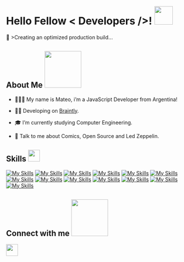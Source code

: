 <h1> Hello Fellow < Developers />! <img src = "https://raw.githubusercontent.com/MartinHeinz/MartinHeinz/master/wave.gif" width = 50px> </h1>
<p align='center'>
</p>
</div>
</p>
<div size='20px'>💠 >Creating an optimized production build...
</div>

<h2> About Me <img src = "https://media.giphy.com/media/Z9mnGHAh5i6hy9yRag/giphy.gif" width = 100px></h2>

- 👨🏻‍💻 My name is Mateo, i’m a JavaScript Developer from Argentina!

- 🧙‍♂️ Developing on [Braintly](https://braintly.com/).

- 🎓 I’m currently studying Computer Engineering.

- 💬 Talk to me about Comics, Open Source and Led Zeppelin.

<h2> Skills <img src = "https://media2.giphy.com/media/QssGEmpkyEOhBCb7e1/giphy.gif?cid=ecf05e47a0n3gi1bfqntqmob8g9aid1oyj2wr3ds3mg700bl&rid=giphy.gif" width = 32px> </h2>

[![My Skills](https://skillicons.dev/icons?i=js,ts,html,css)](https://skillicons.dev)
[![My Skills](https://skillicons.dev/icons?i=nodejs,deno)](https://skillicons.dev)
[![My Skills](https://skillicons.dev/icons?i=vite,rollupjs,webpack)](https://skillicons.dev)
[![My Skills](https://skillicons.dev/icons?i=react,next,gatsby,astro)](https://skillicons.dev)
[![My Skills](https://skillicons.dev/icons?i=sass,bootstrap,materialui,styledcomponents,emotion)](https://skillicons.dev)
[![My Skills](https://skillicons.dev/icons?i=redux)](https://skillicons.dev)
[![My Skills](https://skillicons.dev/icons?i=jest)](https://skillicons.dev)
[![My Skills](https://skillicons.dev/icons?i=electron)](https://skillicons.dev)
[![My Skills](https://skillicons.dev/icons?i=nest,express,laravel)](https://skillicons.dev)
[![My Skills](https://skillicons.dev/icons?i=prisma,graphql)](https://skillicons.dev)
[![My Skills](https://skillicons.dev/icons?i=mongodb,sqlite,mysql,firebase)](https://skillicons.dev)
[![My Skills](https://skillicons.dev/icons?i=docker,kubernetes)](https://skillicons.dev)
[![My Skills](https://skillicons.dev/icons?i=vercel,netlify,heroku,gcp,aws)](https://skillicons.dev)

<h2> Connect with me <img src='https://raw.githubusercontent.com/ShahriarShafin/ShahriarShafin/main/Assets/handshake.gif' width="100px"> </h2>
<a href = 'https://www.linkedin.com/in/mateo-maccarone-a37313211'> <img width = '32px' align= 'center' src="https://raw.githubusercontent.com/rahulbanerjee26/githubAboutMeGenerator/main/icons/linked-in-alt.svg"/></a>
